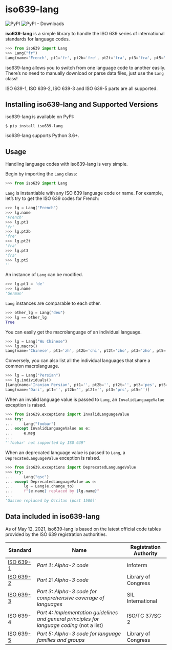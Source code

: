 
# iso639-lang

![PyPI](https://img.shields.io/pypi/v/iso639-lang)
![PyPI - Downloads](https://img.shields.io/pypi/dm/iso639-lang)

  
**iso639-lang** is a simple library to handle the ISO 639 series of international standards for language codes.

```python
>>> from iso639 import Lang
>>> Lang("fr")
Lang(name='French', pt1='fr', pt2b='fre', pt2t='fra', pt3='fra', pt5='')
```

iso639-lang allows you to switch from one language code to another easily. 
There’s no need to manually download or parse data files, just use the `Lang` class!

ISO 639-1, ISO 639-2, ISO 639-3  and ISO 639-5 parts are all supported.

## Installing iso639-lang and Supported Versions

iso639-lang is available on PyPI:

```console
$ pip install iso639-lang
```
iso639-lang supports Python 3.6+.  
  
## Usage

Handling language codes with iso639-lang is very simple.

Begin by importing the `Lang` class:
```python
>>> from iso639 import Lang
```

`Lang` is instantiable with any ISO 639 language code or name. For example, let’s try to get the ISO 639 codes for French:
```python
>>> lg = Lang("French")
>>> lg.name
'French'
>>> lg.pt1
'fr'
>>> lg.pt2b
'fre'
>>> lg.pt2t
'fra'
>>> lg.pt3
'fra'
>>> lg.pt5
''
```

An instance of `Lang` can be modified.
```python
>>> lg.pt1 = 'de'
>>> lg.name
'German'
```

`Lang` instances are comparable to each other.
```python
>>> other_lg = Lang("deu")
>>> lg == other_lg
True
```

You can easily get the macrolanguage of an individual language.
```python
>>> lg = Lang("Wu Chinese")
>>> lg.macro()
Lang(name='Chinese', pt1='zh', pt2b='chi', pt2t='zho', pt3='zho', pt5='')
```

Conversely, you can also list all the individual languages that share a common macrolanguage.
```python
>>> lg = Lang("Persian")
>>> lg.individuals()
[Lang(name='Iranian Persian', pt1='', pt2b='', pt2t='', pt3='pes', pt5=''), 
Lang(name='Dari', pt1='', pt2b='', pt2t='', pt3='prs', pt5='')]
```

When an invalid language value is passed to `Lang`, an `InvalidLanguageValue` exception is raised.
```python
>>> from iso639.exceptions import InvalidLanguageValue
>>> try:
...     Lang("foobar")
... except InvalidLanguageValue as e:
...     e.msg
... 
"'foobar' not supported by ISO 639"
```

When an deprecated language value is passed to `Lang`, a `DeprecatedLanguageValue` exception is raised.
```python
>>> from iso639.exceptions import DeprecatedLanguageValue
>>> try:
...     Lang("gsc")
... except DeprecatedLanguageValue as e:
...     lg = Lang(e.change_to)
...     f"{e.name} replaced by {lg.name}"
...
'Gascon replaced by Occitan (post 1500)'
```

## Data included in iso639-lang

As of May 12, 2021, iso639-lang is based on the latest official code tables provided by the ISO 639 registration authorities.
 
 
| Standard  | Name                                                                                       | Registration Authority |
| --------- | ------------------------------------------------------------------------------------------ | ---------------------- |
| [ISO 639-1](https://iso639-3.sil.org/sites/iso639-3/files/downloads/iso-639-3.tab) | *Part 1: Alpha-2 code*                                                                       | Infoterm               |
| [ISO 639-2](https://www.loc.gov/standards/iso639-2/ISO-639-2_utf-8.txt) | *Part 2: Alpha-3 code*                                                                       | Library of Congress    |
| [ISO 639-3](https://iso639-3.sil.org/sites/iso639-3/files/downloads/iso-639-3.tab) | *Part 3: Alpha-3 code for comprehensive coverage of languages*                               | SIL International      |
| ISO 639-4 | *Part 4: Implementation guidelines and general principles for language coding* (not a list)  | ISO/TC 37/SC 2         |
| [ISO 639-5](http://id.loc.gov/vocabulary/iso639-5.tsv) | *Part 5: Alpha-3 code for language families and groups*                                      | Library of Congress    |
